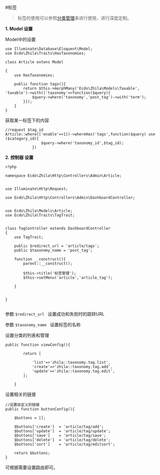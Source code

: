 #标签


> 标签的使用可以参照[分类管理](https://docs.quyouinc.com/basic/taxonomy/)来进行使用，进行深度定制。


**1. Model 设置**

Model中的设置

```
use Illuminate\Database\Eloquent\Model;
use Ecdo\Zhila\Traits\HasTaxonomies;

class Article extens Model

{
	use HasTaxonomies;
	
	public function tags(){
        return $this->morphMany('Ecdo\Zhila\Models\Taxable', 'taxable')->with(['taxonomy'=>function($query){
            $query->where('taxonomy','post_tag')->with('term');
        }]);
    }
}

```


获取某一标签下的内容

```
//request $tag_id
Article::where(['enable'=>1])->whereHas('tags',function($query) use ($category_id){
                $query->where('taxonomy_id',$tag_id);
            })
```



**2. 控制器 设置**

```
<?php

namespace Ecdo\Zhila\Http\Controllers\Admin\Article;


use Illuminate\Http\Request;

use Ecdo\Zhila\Http\Controllers\Admin\DashboardController;


use Ecdo\Zhila\Models\Article;
use Ecdo\Zhila\Traits\TagTrait;


class TagController extends DashboardController
{
    use TagTrait;
    
    public $redirect_url = 'article/tags';
    public $taxonomy_name = 'post_tag';
    
    function __construct(){
        parent::__construct();
        
        $this->title('标签管理');
        $this->setMenu('article','article_tag');
        
    }
    

}


```

参数 ```$redirect_url ``` 设置成功和失败时的跳转URL

参数 ```$taxonomy_name ``` 设置标签的名称

设置分类的列表和管理

```
public function viewConfig(){

        return [

            'list'=>'zhila::taxonomy.tag.list',
            'create'=>'zhila::taxonomy.tag.add',
            'update'=>'zhila::taxonomy.tag.edit',
        ];

    }
```

设置相关的链接

```
//设置自定义的链接
public function buttonConfig(){

    $buttons = [];

    $buttons['create']  = 'article/tag/add';
    $buttons['update']  = 'article/tag/update';
    $buttons['save']    = 'article/tag/save';
    $buttons['delete']  = 'article/tag/delete';
    $buttons['sort']    = 'article/tag/editsort';
    
    return $buttons;
}
```

可根据需要设置路由即可。






